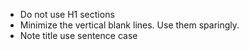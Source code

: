 - Do not use H1 sections
- Minimize the vertical blank lines. Use them sparingly.
- Note title use sentence case
